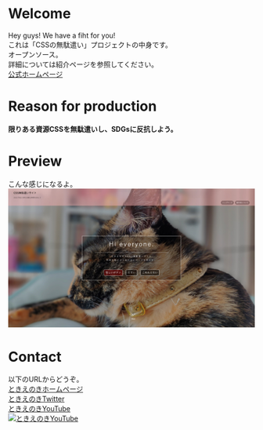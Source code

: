 # Welcome
Hey guys! We have a fiht for you!  
これは「CSSの無駄遣い」プロジェクトの中身です。  
オープンソース。  
詳細については紹介ページを参照してください。  
[公式ホームページ](https://css.enoki.xyz "公式ホームページ")  
# Reason for production
__限りある資源CSSを無駄遣いし、SDGsに反抗しよう。__  
# Preview
こんな感じになるよ。
![Previewimg](/img/screenshot001.jpg)
# Contact
以下のURLからどうぞ。  
[ときえのきホームページ](https://enoki.xyz "ときえのきホームページ")  
[ときえのきTwitter](https://enoki.xyz/twitter "ときえのきTwitter")  
[ときえのきYouTube](https://enoki.xyz/youtube "ときえのきYouTube")  
[![ときえのきYouTube](http://img.youtube.com/vi/1nR3UbWrTFE/0.jpg)](https://www.youtube.com/watch?v=1nR3UbWrTFE)
